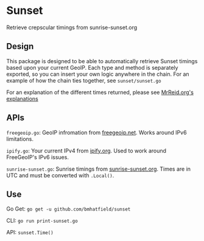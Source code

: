 # Sunset

Retrieve crepscular timings from sunrise-sunset.org

## Design

This package is designed to be able to automatically retrieve Sunset timings based upon your current GeoIP. Each type and method is separately exported, so you can insert your own logic anywhere in the chain. For an example of how the chain ties together, see `sunset/sunset.go`

For an explanation of the different times returned, please see [MrReid.org's explanations](http://wordpress.mrreid.org/2013/02/05/dawn-dusk-sunrise-sunset-and-twilight/)

## APIs

`freegeoip.go`: GeoIP infromation from [freegeoip.net](https://freegeoip.net/). Works around IPv6 limitations.

`ipify.go`: Your current IPv4 from [ipify.org](https://api.ipify.org?format=json). Used to work around FreeGeoIP's IPv6 issues.

`sunrise-sunset.go`: Sunrise timings from [sunrise-sunset.org](https://api.sunrise-sunset.org/json?lat=36.7201600&lng=-4.4203400&formatted=0). Times are in UTC and must be converted with `.Local()`.

## Use

Go Get: `go get -u github.com/bmhatfield/sunset`

CLI: `go run print-sunset.go`

API: `sunset.Time()`
